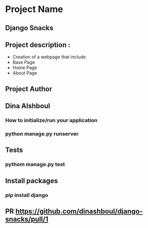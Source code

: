# Project Name

## Django Snacks

## Project description :

- Creation of a webpage that include
- Base Page
- Home Page
- About Page

## Project Author

## Dina Alshboul

### How to initialize/run your application

### python manage.py runserver

## Tests

### pythom manage.py test


## Install packages

### pip install django

## PR https://github.com/dinashboul/django-snacks/pull/1